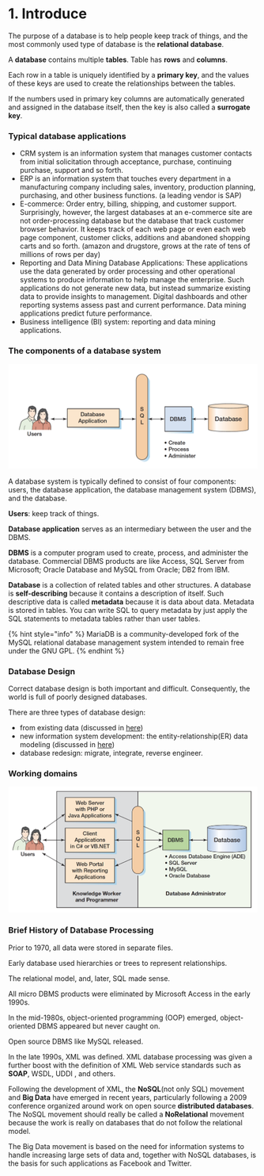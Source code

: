 # 1. Introduce

The purpose of a database is to help people keep track of things, and the most commonly used 
type of database is the **relational database**.

A **database** contains multiple **tables**. Table has **rows** and **columns**.

Each row in a
 table is uniquely identified by a **primary key**, and the values of these keys are used to create the
 relationships between the tables.

If the numbers used in primary key columns are automatically generated and assigned in the database itself, then the key is
 also called a **surrogate key**.

### Typical **database applications**

* CRM system is an information system that manages customer contacts from initial solicitation through acceptance, purchase, continuing purchase, support and so forth.
* ERP is an information system that touches every department in a manufacturing company including sales, inventory, production planning, purchasing, and other business functions. \(a leading vendor is SAP\)
* E-commerce: Order entry, billing, shipping, and customer support. Surprisingly, however, the largest databases at an e-commerce site are not order-processing database but the database that track customer browser behavior. It keeps track of each web page or even each web page component, customer clicks, additions and abandoned shopping carts and so forth. \(amazon and drugstore, grows at the rate of tens of millions of rows per day\)
* Reporting and Data Mining Database Applications: These applications use the data generated by order processing and other operational
   systems to produce information to help manage the enterprise. Such applications do not 
  generate new data, but instead summarize existing data to provide insights to management. Digital dashboards and other reporting systems assess past and current performance. Data mining 
  applications predict future performance.
* Business intelligence \(BI\) system: reporting and data mining applications.

### The components of a database system

![](../.gitbook/assets/screen-shot-2018-06-03-at-11.27.59.png)

A database system is typically defined to consist of four components:
 users, the database application, the database management system \(DBMS\), and the database.

**Users**: keep
track of things.

**Database application** serves as an 
intermediary between the user and the DBMS.

**DBMS** is a computer program used to create,
 process, and administer the database. Commercial DBMS products are like Access, SQL Server from Microsoft; Oracle
 Database and MySQL from Oracle; DB2 from IBM.

**Database** is a collection of related tables and other 
structures. A database is **self-describing** because it contains a description of itself. Such
 descriptive data is called **metadata** because it is data about data. Metadata is stored in tables. You can write SQL to query metadata by just apply the SQL statements
 to metadata tables rather than user tables.

{% hint style="info" %}
MariaDB is a community-developed fork of the MySQL relational database management system intended to remain free under the GNU GPL.
{% endhint %}

### Database Design

Correct database design is both important and difficult. Consequently, the world is full of poorly designed databases.

There are three types of database design: 

* from existing data \(discussed in [here](untitled.md)\)
* new information system development: the entity-relationship\(ER\) data modeling \(discussed in [here](5.-er-relationship-model.md)\)
* database redesign: migrate, integrate, reverse engineer.

### Working domains

![](../.gitbook/assets/screen-shot-2018-06-03-at-11.55.12.png)

### Brief History of Database Processing

Prior to 1970, all data were stored in separate files.

Early database used hierarchies or trees to represent 
relationships.

The relational model, and, later, SQL made sense.

All micro DBMS 
products were eliminated
by Microsoft Access in
the early 1990s.

In the mid-1980s, object-oriented programming \(OOP\) emerged, object-oriented DBMS appeared but never caught on.

Open source DBMS like MySQL released. 

In the late 1990s, XML was defined. XML database processing was given a further boost with the definition of XML Web service
 standards such as **SOAP**, WSDL, UDDI
, and others.

Following the development of XML, the
 **NoSQL**\(not only SQL\) movement and **Big Data** have emerged in recent years, particularly following a 2009 conference organized around work on open source
 **distributed databases**. The NoSQL movement should really be
called a **NoRelational** movement because the work is really on databases that do not follow the
 relational model.

The Big Data movement
is based on the need for information systems to handle increasing large sets of data and,
 together with NoSQL databases, is the basis for such applications as Facebook 
and Twitter.

